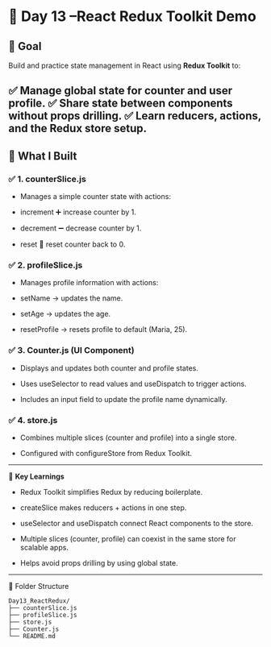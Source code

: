 # 📘 Day 13 –React Redux Toolkit Demo

## 🎯 Goal  

Build and practice state management in React using **Redux Toolkit** to:

✅ Manage global state for counter and user profile.
✅ Share state between components without props drilling.
✅ Learn reducers, actions, and the Redux store setup.
---

## 🧩 What I Built  

### ✅ 1. counterSlice.js

- Manages a simple counter state with actions:

- increment ➕ increase counter by 1.

- decrement ➖ decrease counter by 1.

- reset 🔄 reset counter back to 0.

### ✅ 2. profileSlice.js

- Manages profile information with actions:

- setName → updates the name.

- setAge → updates the age.

- resetProfile → resets profile to default (Maria, 25).

### ✅ 3. Counter.js (UI Component)

- Displays and updates both counter and profile states.

- Uses useSelector to read values and useDispatch to trigger actions.

- Includes an input field to update the profile name dynamically.

### ✅ 4. store.js

- Combines multiple slices (counter and profile) into a single store.

- Configured with configureStore from Redux Toolkit.

---

🧠 **Key Learnings**  

- Redux Toolkit simplifies Redux by reducing boilerplate.

- createSlice makes reducers + actions in one step.

- useSelector and useDispatch connect React components to the store.

- Multiple slices (counter, profile) can coexist in the same store for scalable apps.

- Helps avoid props drilling by using global state.

---

📁 Folder Structure  

```text
Day13_ReactRedux/
├── counterSlice.js
├── profileSlice.js
├── store.js
├── Counter.js
└── README.md